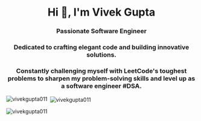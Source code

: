 <h1 align="center">Hi 👋, I'm Vivek Gupta</h1>
<h3 align="center">Passionate Software Engineer</h3>
<h3 align="center">Dedicated to crafting elegant code and building innovative solutions.</h3>


<h3 align="center">Constantly challenging myself with LeetCode's toughest problems to sharpen my problem-solving skills and level up as a software engineer #DSA.</h3>

<p><img align="left" src="https://github-readme-stats.vercel.app/api/top-langs?username=vivekgupta011&show_icons=true&locale=en&layout=compact" alt="vivekgupta011" /></p>

<p>&nbsp;<img align="center" src="https://github-readme-stats.vercel.app/api?username=vivekgupta011&show_icons=true&locale=en" alt="vivekgupta011" /></p>

<p><img align="center" src="https://github-readme-streak-stats.herokuapp.com/?user=vivekgupta011&" alt="vivekgupta011" /></p>
